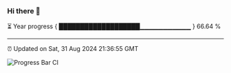 ### Hi there 👋

⏳ Year progress { ███████████████████▁▁▁▁▁▁▁▁▁▁▁ } 66.64 %

---

⏰ Updated on Sat, 31 Aug 2024 21:36:55 GMT

![Progress Bar CI](https://github.com/IshwaranRudhara/GIT-ACTION/workflows/Progress%20Bar%20CI/badge.svg)
